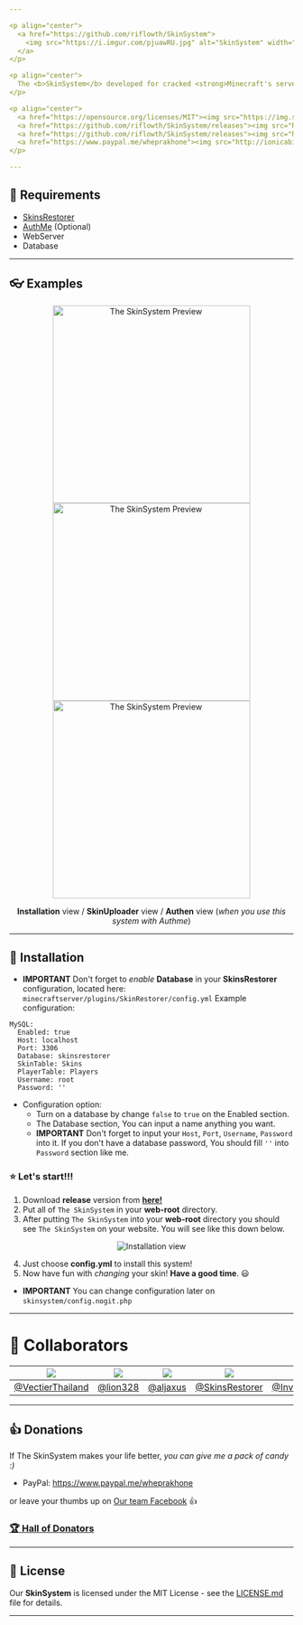 ```yaml
---

<p align="center">
  <a href="https://github.com/riflowth/SkinSystem">
    <img src="https://i.imgur.com/pjuawRU.jpg" alt="SkinSystem" width="600">
  </a>
</p>

<p align="center">
  The <b>SkinSystem</b> developed for cracked <strong>Minecraft's server</strong> allowing to change their player skin into a <strong>custom skin</strong>.
</p>

<p align="center">
  <a href="https://opensource.org/licenses/MIT"><img src="https://img.shields.io/github/license/riflowth/SkinSystem.svg" alt="MIT License"></a>
  <a href="https://github.com/riflowth/SkinSystem/releases"><img src="https://img.shields.io/github/release/riflowth/skinsystem.svg" alt="Release"></a>
  <a href="https://github.com/riflowth/SkinSystem/releases"><img src="https://img.shields.io/github/downloads/riflowth/SkinSystem/total.svg" alt="Download"></a>
  <a href="https://www.paypal.me/wheprakhone"><img src="http://ionicabizau.github.io/badges/paypal.svg" alt="PayPal Donate"></a>
</p>

---
```


## :memo: Requirements

- [SkinsRestorer](https://www.spigotmc.org/resources/skinsrestorer.2124/)
- [AuthMe](https://www.spigotmc.org/resources/authmereloaded.6269/) (Optional)
- WebServer
- Database

---

## :eyeglasses: Examples

<p align="center">
  <img src="https://i.imgur.com/naeNvbO.png" alt="The SkinSystem Preview" width="350">
  <img src="https://i.imgur.com/X3aSrnB.png" alt="The SkinSystem Preview" width="350">
  <img src="https://i.imgur.com/thQrsxu.png" alt="The SkinSystem Preview" width="350">
  <p align="center"><b>Installation</b> view / <b>SkinUploader</b> view / <b>Authen</b> view (<i>when you use this system with Authme</i>)</p>
</p>

---

## :wrench: Installation

* **IMPORTANT** Don't forget to *enable* **Database** in your **SkinsRestorer** configuration, located here: `minecraftserver/plugins/SkinRestorer/config.yml`
Example configuration:
```YML
MySQL:
  Enabled: true
  Host: localhost
  Port: 3306
  Database: skinsrestorer
  SkinTable: Skins
  PlayerTable: Players
  Username: root
  Password: ''
```
* Configuration option:
  * Turn on a database by change `false` to `true` on the Enabled section.
  * The Database section, You can input a name anything you want.
  * **IMPORTANT** Don't forget to input your `Host`, `Port`, `Username`, `Password` into it. If you don't have a database password, You should fill `''` into `Password` section like me.

### :star: Let's start!!!

1. Download **release** version from [**here!**](https://github.com/riflowth/SkinSystem/releases)
2. Put all of `The SkinSystem` in your **web-root** directory.
3. After putting `The SkinSystem` into your **web-root** directory you should see `The SkinSystem` on your website. You will see like this down below.

<p align="center">
  <img src="https://i.imgur.com/naeNvbO.png" alt="Installation view">
</p>

4. Just choose **config.yml** to install this system!
5. Now have fun with *changing* your skin! **Have a good time**. :smiley:

* **IMPORTANT** You can change configuration later on `skinsystem/config.nogit.php`

---

# :hammer: Collaborators

[![](https://avatars3.githubusercontent.com/u/42472574?s=80&v=4)](https://www.facebook.com/VectierThailand) | [![](https://avatars3.githubusercontent.com/u/1367069?s=80&v=4)](https://github.com/lion328) | [![](https://avatars3.githubusercontent.com/u/24414483?s=80&v=4)](https://github.com/aljaxus) | [![](https://avatars2.githubusercontent.com/u/43493339?s=80&v=4)](https://github.com/SkinsRestorer/SkinsRestorerX) | [![](https://avatars2.githubusercontent.com/u/6525296?s=80&v=4)](https://github.com/InventivetalentDev)
-|-|-|-|-
[@VectierThailand](https://www.facebook.com/VectierThailand) | [@lion328](https://github.com/lion328) | [@aljaxus](https://github.com/aljaxus) | [@SkinsRestorer](https://github.com/SkinsRestorer/SkinsRestorerX) | [@InventivetalentDev](https://github.com/InventivetalentDev)

---

## :thumbsup: Donations

If The SkinSystem makes your life better, *you can give me a pack of candy :)*

- PayPal: https://www.paypal.me/wheprakhone

or leave your thumbs up on [Our team Facebook](https://www.facebook.com/VectierThailand) :thumbsup:

### [:trophy: Hall of Donators](DONATIONS.md)

---

## :pencil: License

Our **SkinSystem** is licensed under the MIT License - see the [LICENSE.md](https://github.com/riflowth/SkinSystem/blob/master/LICENSE) file for details.

---
